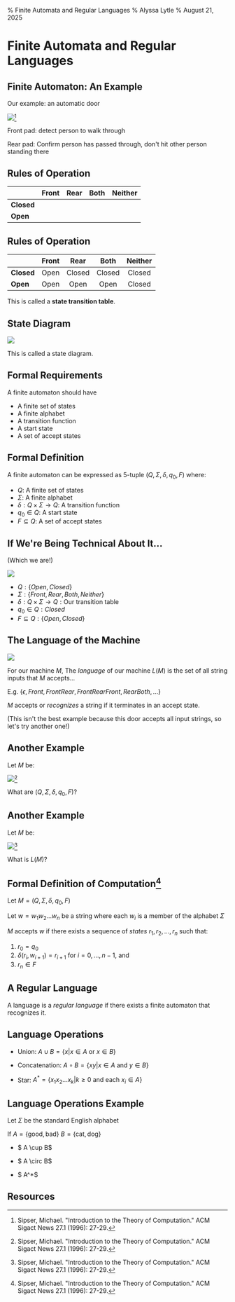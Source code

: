 % Finite Automata and Regular Languages
% Alyssa Lytle
% August 21, 2025

# Finite Automata and Regular Languages

## Finite Automaton: An Example

Our example: an automatic door

![](../static/slide_figs/auto-door.png)[^sipser]

Front pad: detect person to walk through

Rear pad: Confirm person has passed through, don't hit other person standing there

## Rules of Operation

|        | Front | Rear | Both | Neither |
| --- | :---: | :---: | :---: | :---: |
| **Closed** | | | | |
| **Open** |  | | | |


## Rules of Operation

|        | Front | Rear | Both | Neither |
| --- | :---: | :---: | :---: | :---: |
| **Closed** | Open | Closed | Closed | Closed |
| **Open** | Open | Open | Open | Closed |


This is called a **state transition table**.

## State Diagram

![](../static/slide_figs/autodoor-informal.png)


This is called a state diagram.


## Formal Requirements

A finite automaton should have

- A finite set of states 
- A finite alphabet
- A transition function
- A start state
- A set of accept states

## Formal Definition

A finite automaton can be expressed as 5-tuple $(Q, \Sigma, \delta,q_0, F)$ where:

- $Q$: A finite set of states 
- $\Sigma$: A finite alphabet
- $\delta: Q \times \Sigma \to Q$: A transition function
- $q_0 \in Q$: A start state
- $F \subseteq Q$: A set of accept states

## If We're Being Technical About It...

(Which we are!)

![](../static/slide_figs/formal-door.png)

- $Q: \{Open, Closed\}$ 
- $\Sigma: \{Front, Rear, Both, Neither\}$
- $\delta: Q \times \Sigma \to Q: \textrm{Our transition table}$
- $q_0 \in Q: Closed$
- $F \subseteq Q: \{Open, Closed\}$

## The Language of the Machine


![](../static/slide_figs/formal-door.png)

For our machine $M$,
The *language* of our machine $L(M)$ is the set of all string inputs that $M$ accepts... 

E.g. $\{\epsilon, Front, FrontRear, FrontRearFront, RearBoth, ...\}$

$M$ accepts or *recognizes* a string if it terminates in an accept state.

(This isn't the best example because this door accepts all input strings, so let's try another one!)

## Another Example

Let $M$ be:

![](../static/slide_figs/fa.png)[^sipser]

What are $(Q, \Sigma, \delta,q_0, F)$?

## Another Example

Let $M$ be:

![](../static/slide_figs/fa.png)[^sipser]

What is $L(M)$?

## Formal Definition of Computation[^sipser]

Let $M = (Q, \Sigma, \delta,q_0, F)$ 

Let $w = w_1w_2\ldots w_n$ be a string where each $w_i$ is a member of the alphabet $\Sigma$

$M$ accepts $w$ if there exists a sequence of *states* $r_1, r_2, \ldots, r_n$ such that:

1. $r_0 = q_0$
2. $\delta(r_i,w_{i+1})= r_{i+1}$ for $i = 0,\ldots,n-1$, and
3. $r_n \in F$

## A Regular Language

A language is a *regular language* if there exists a finite automaton that recognizes it.

## Language Operations

- Union: $A \cup B = \{x| x\in A \textrm{ or } x \in B\}$ 

- Concatenation: $A \circ B = \{xy| x \in A \textrm{ and } y \in B\}$

- Star: $A^* = \{x_1 x_2 \ldots x_k | k \geq 0 \textrm{ and each } x_i \in A \}$

## Language Operations Example

Let $\Sigma$ be the standard English alphabet

If $A = \{\textrm{good}, \textrm{bad}\}$
$B= \{\textrm{cat}, \textrm{dog}\}$

- $ A \cup B$

- $ A \circ B$

- $ A^*$

## Resources

[^sipser]: Sipser, Michael. "Introduction to the Theory of Computation." ACM Sigact News 27.1 (1996): 27-29.